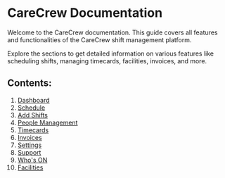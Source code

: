 # CareCrew Documentation

Welcome to the CareCrew documentation. This guide covers all features and functionalities of the CareCrew shift management platform.

Explore the sections to get detailed information on various features like scheduling shifts, managing timecards, facilities, invoices, and more.

## Contents:
1. [Dashboard](dashboard.md)
2. [Schedule](schedule.md)
3. [Add Shifts](add_shifts.md)
4. [People Management](people.md)
5. [Timecards](timecards.md)
6. [Invoices](invoices.md)
7. [Settings](settings.md)
8. [Support](support.md)
9. [Who's ON](whos_on.md)
10. [Facilities](facilities.md)

